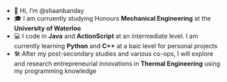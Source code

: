 - 👋 Hi, I’m @shaanbanday
- 🎓 I am curruently studying Honours **Mechanical Engineering** at the **University of Waterloo**
- 💻 I code in **Java** and **ActionScript** at an intermediate level. I am currently learning **Python** and **C++** at a baic level for personal projects
- 🛠 After my post-secondary studies and various co-ops, I will explore and research entrepreneurial innovations in **Thermal Engineering** using my programming knowledge

<!---
shaanbanday/shaanbanday is a ✨ special ✨ repository because its `README.md` (this file) appears on your GitHub profile.
You can click the Preview link to take a look at your changes.
--->

